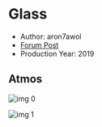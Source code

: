 # Glass

* Author: aron7awol
* [Forum Post](https://www.avsforum.com/threads/bass-eq-for-filtered-movies.2995212/post-57855716)
* Production Year: 2019

## Atmos

![img 0](https://i.imgur.com/KUL87tr.jpg)

![img 1](https://i.imgur.com/yI3VY9T.jpg)

